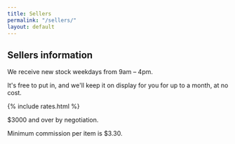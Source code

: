 ```yaml
---
title: Sellers
permalink: "/sellers/"
layout: default
---
```


## Sellers information

We receive new stock weekdays from 9am – 4pm.

It's free to put in, and we'll keep it on display for you for up to a month, at no cost.

{% include rates.html %}

$3000 and over by negotiation.

Minimum commission per item is $3.30.